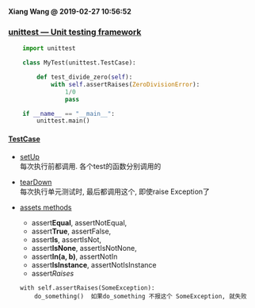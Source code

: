 **Xiang Wang @ 2019-02-27 10:56:52**


### [unittest — Unit testing framework](https://docs.python.org/3/library/unittest.html)
```python
    import unittest

    class MyTest(unittest.TestCase):

        def test_divide_zero(self):
            with self.assertRaises(ZeroDivisionError):
                1/0
                pass

    if __name__ == "__main__":
        unittest.main()
```

#### [TestCase](https://docs.python.org/3/library/unittest.html#test-cases)

* [setUp](https://docs.python.org/3/library/unittest.html#unittest.TestCase.setUp)  
每次执行前都调用. 各个test的函数分别调用的

* [tearDown](https://docs.python.org/3/library/unittest.html#unittest.TestCase.tearDown)  
每次执行单元测试时, 最后都调用这个, 即使raise Exception了

* [assets methods](https://docs.python.org/3/library/unittest.html#unittest.TestCase.debug)  
    * assert**Equal**, assertNotEqual, 
    * assert**True**, assertFalse, 
    * assert**Is**, assertIsNot, 
    * assert**IsNone**, assertIsNotNone, 
    * assert**In(a, b)**, assertNotIn
    * assert**IsInstance**, assertNotIsInstance
    * assert*Raises*
    ```
    with self.assertRaises(SomeException):
        do_something()  如果do_something 不报这个 SomeException, 就失败
    ```
